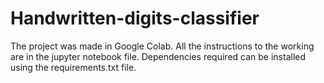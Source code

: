 # Handwritten-digits-classifier
The project was made in Google Colab. All the instructions to the working are in the jupyter notebook file. Dependencies required can be installed using the requirements.txt file.
